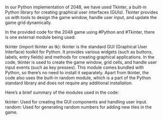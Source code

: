 In our Python implementation of 2048, we have used Tkinter, a built-in Python library for creating graphical user interfaces (GUIs). 
Tkinter provides us with tools to design the game window, handle user input, and update the game grid dynamically.

In the provided code for the 2048 game using #Python and #Tkinter, there is one external module being used:

tkinter (import tkinter as tk):
tkinter is the standard GUI (Graphical User Interface) toolkit for Python.
It provides various widgets (such as buttons, labels, entry fields) and methods for creating graphical applications.
In the code, tkinter is used to create the game window, grid cells, and handle user input events (such as key presses).
This module comes bundled with Python, so there’s no need to install it separately.
Apart from tkinter, the code also uses the built-in random module, which is a part of the Python standard library and does not require any additional installation.

Here’s a brief summary of the modules used in the code:

tkinter: Used for creating the GUI components and handling user input.
random: Used for generating random numbers for adding new tiles in the game.
